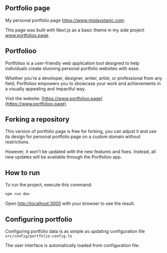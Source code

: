 ## Portfolio page

My personal portfolio page https://www.mislavstanic.com.

This page was built with Next.js as a basic theme in my side project www.portfolioo.page.

## Portfolioo

Portfolioo is a user-friendly web application tool designed to help individuals create stunning personal portfolio websites with ease.

Whether you're a developer, designer, writer, artist, or professional from any field, Portfolioo empowers you to showcase your work and achievements in a visually appealing and impactful way.

Visit the website: [https://www.portfolioo.page](https://www.portfolioo.page)

## Forking a repository

This version of portfolio page is free for forking, you can adjust it and use its design for personal portfolio page on a custom domain without restrictions.

However, it won't be updated with the new features and fixes.
Instead, all new updates will be available through the Portfolioo app.

## How to run

To run the project, execute this command:

```bash
npm run dev
```

Open [http://localhost:3000](http://localhost:3000) with your browser to see the result.

## Configuring portfolio

Configuring portfolio data is as simple as updating configuration file `src/config/portfolio.config.ts`

The user interface is automatically loaded from configuration file.
